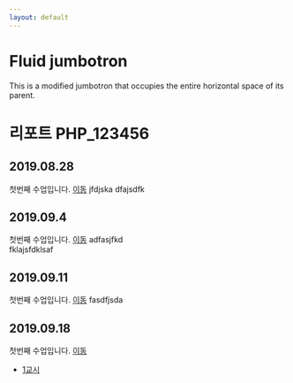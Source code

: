 ```yaml
---
layout: default
---
```


<div class="jumbotron jumbotron-fluid">
  <div class="container">
    <h1 class="display-4">Fluid jumbotron</h1>
    <p class="lead">This is a modified jumbotron that occupies the entire horizontal space of its parent.</p>
  </div>
</div>

# 리포트 PHP_123456

## 2019.08.28
첫번째 수업입니다. [이동](./01)
jfdjska
dfajsdfk

## 2019.09.4
첫번째 수업입니다. [이동](./02/lecture_02)
adfasjfkd\
fklajsfdklsaf

## 2019.09.11
첫번째 수업입니다. [이동](03)
fasdfjsda

## 2019.09.18
첫번째 수업입니다. [이동](04)

* [1교시](04/01)
